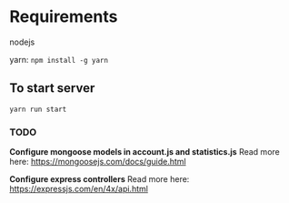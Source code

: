 # Requirements
nodejs

yarn: `npm install -g yarn`

## To start server
`yarn run start`

### TODO

**Configure mongoose models in account.js and statistics.js**
Read more here: https://mongoosejs.com/docs/guide.html

**Configure express controllers**
Read more here: https://expressjs.com/en/4x/api.html
